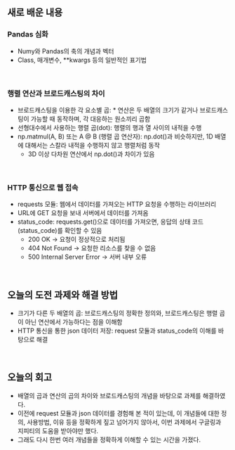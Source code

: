 ## 새로 배운 내용
### Pandas 심화
- Numy와 Pandas의 축의 개념과 벡터
- Class, 매개변수, **kwargs 등의 일반적인 표기법
<br>

### 행렬 연산과 브로드캐스팅의 차이
- 브로드캐스팅을 이용한 각 요소별 곱: * 연산은 두 배열의 크기가 같거나 브로드캐스팅이 가능할 때 동작하며, 각 대응하는 원소끼리 곱함
- 선형대수에서 사용하는 행렬 곱(dot): 행렬의 행과 열 사이의 내적을 수행
- np.matmul(A, B) 또는 A @ B (행렬 곱 연산자): np.dot()과 비슷하지만, 1D 배열에 대해서는 스칼라 내적을 수행하지 않고 행렬처럼 동작
  - 3D 이상 다차원 연산에서 np.dot()과 차이가 있음
<br>

### HTTP 통신으로 웹 접속
- requests 모듈: 웹에서 데이터를 가져오는 HTTP 요청을 수행하는 라이브러리
- URL에 GET 요청을 보내 서버에서 데이터를 가져옴
- status_code: requests.get()으로 데이터를 가져오면, 응답의 상태 코드(status_code)를 확인할 수 있음
  - 200 OK → 요청이 정상적으로 처리됨
  - 404 Not Found → 요청한 리소스를 찾을 수 없음
  - 500 Internal Server Error → 서버 내부 오류
<br>

## 오늘의 도전 과제와 해결 방법
- 크기가 다른 두 배열의 곱: 브로드캐스팅의 정확한 정의와, 브로드캐스팅은 행렬 곱이 아닌 연산에서 가능하다는 점을 이해함
- HTTP 통신을 통한 json 데이터 저장: request 모듈과 status_code의 이해를 바탕으로 해결
<br>

## 오늘의 회고
- 배열의 곱과 연산의 곱의 차이와 브로드캐스팅의 개념을 바탕으로 과제를 해결하였다.
- 이전에 request 모듈과 json 데이터를 경험해 본 적이 있는데, 이 개념들에 대한 정의, 사용방법, 이유 등을 정확하게 짚고 넘어가지 않아서, 이번 과제에서 구글링과 지피티의 도움을 받아야만 했다.
- 그래도 다시 한번 여러 개념들을 정확하게 이해할 수 있는 시간을 가졌다.
